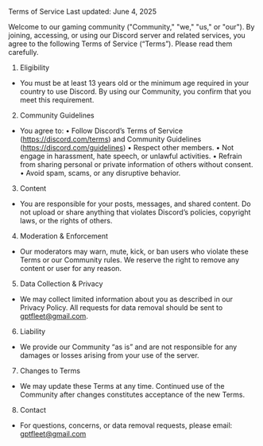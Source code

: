Terms of Service
Last updated: June 4, 2025

Welcome to our gaming community ("Community," "we," "us," or "our"). By joining, accessing, or using our Discord server and related services, you agree to the following Terms of Service (“Terms”). Please read them carefully.

1. Eligibility
- You must be at least 13 years old or the minimum age required in your country to use Discord. By using our Community, you confirm that you meet this requirement.

2. Community Guidelines
- You agree to:
  • Follow Discord’s Terms of Service (https://discord.com/terms) and Community Guidelines (https://discord.com/guidelines)
  • Respect other members.
  • Not engage in harassment, hate speech, or unlawful activities.
  • Refrain from sharing personal or private information of others without consent.
  • Avoid spam, scams, or any disruptive behavior.

3. Content
- You are responsible for your posts, messages, and shared content. Do not upload or share anything that violates Discord’s policies, copyright laws, or the rights of others.

4. Moderation & Enforcement
- Our moderators may warn, mute, kick, or ban users who violate these Terms or our Community rules. We reserve the right to remove any content or user for any reason.

5. Data Collection & Privacy
- We may collect limited information about you as described in our Privacy Policy. All requests for data removal should be sent to gptfleet@gmail.com.

6. Liability
- We provide our Community “as is” and are not responsible for any damages or losses arising from your use of the server.

7. Changes to Terms
- We may update these Terms at any time. Continued use of the Community after changes constitutes acceptance of the new Terms.

8. Contact
- For questions, concerns, or data removal requests, please email: gptfleet@gmail.com
